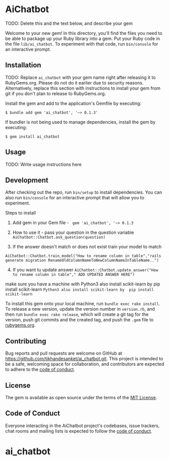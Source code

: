 # AiChatbot

TODO: Delete this and the text below, and describe your gem

Welcome to your new gem! In this directory, you'll find the files you need to be able to package up your Ruby library into a gem. Put your Ruby code in the file `lib/ai_chatbot`. To experiment with that code, run `bin/console` for an interactive prompt.

## Installation

TODO: Replace `ai_chatbot` with your gem name right after releasing it to RubyGems.org. Please do not do it earlier due to security reasons. Alternatively, replace this section with instructions to install your gem from git if you don't plan to release to RubyGems.org.

Install the gem and add to the application's Gemfile by executing:

    $ bundle add gem 'ai_chatbot', '~> 0.1.3'

If bundler is not being used to manage dependencies, install the gem by executing:

    $ gem install ai_chatbot

## Usage

TODO: Write usage instructions here

## Development

After checking out the repo, run `bin/setup` to install dependencies. You can also run `bin/console` for an interactive prompt that will allow you to experiment.

Steps to install 

1) Add gem in your Gem file - ` gem 'ai_chatbot', '~> 0.1.3`

2) How to use it - pass your question in the question variable   `AiChatbot::Chatbot.ask_question(question)`

3) If the answer doesn't match or does not exist train your model to match 

  `AiChatbot::Chatbot.train_model("How to rename column in table","rails generate migration RenameOldColumnNameToNewColumnNameInTableName..")`

4) If you want tu update answer `AiChatbot::Chatbot.update_answer("How to rename column in table"," ADD UPDATED ANSWER HERE")` 

make sure you have a machine with Python3 also install scikit-learn by  pip install scikit-learn `Python3 also install scikit-learn by  pip install scikit-learn`

To install this gem onto your local machine, run `bundle exec rake install`. To release a new version, update the version number in `version.rb`, and then run `bundle exec rake release`, which will create a git tag for the version, push git commits and the created tag, and push the `.gem` file to [rubygems.org](https://rubygems.org).

## Contributing

Bug reports and pull requests are welcome on GitHub at https://github.com/tikhandesanket/ai_chatbot.git. This project is intended to be a safe, welcoming space for collaboration, and contributors are expected to adhere to the [code of conduct](https://github.com/tikhandesanket/ai_chatbot.git).

## License

The gem is available as open source under the terms of the [MIT License](https://opensource.org/licenses/MIT).

## Code of Conduct

Everyone interacting in the AiChatbot project's codebases, issue trackers, chat rooms and mailing lists is expected to follow the [code of conduct](https://github.com/[USERNAME]/ai_chatbot/blob/master/CODE_OF_CONDUCT.md).
# ai_chatbot
